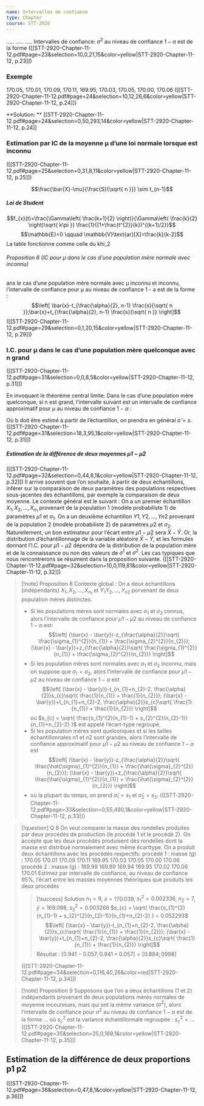 ```yaml
---
name: Intervalles de confiance
type: Chapter
course: STT-2920
---
```

.....
.....
.....
Intervalles de confiance:
$\sigma^{2}$ au niveau de confiance $1-a$  est de la forme
([[STT-2920-Chapter-11-12.pdf#page=23&selection=10,0,21,15&color=yellow|STT-2920-Chapter-11-12, p.23]])

### Exemple
170.05, 170.01, 170.09, 170.11, 169.95, 170.03, 170.05, 170.00, 170.06
([[STT-2920-Chapter-11-12.pdf#page=24&selection=10,12,26,6&color=yellow|STT-2920-Chapter-11-12, p.24]])

**Solution: ** [[STT-2920-Chapter-11-12.pdf#page=24&selection=0,50,293,14&color=yellow|STT-2920-Chapter-11-12, p.24]]

### Estimation par IC de la moyenne μ d’une loi normale lorsque  est inconnu
([[STT-2920-Chapter-11-12.pdf#page=25&selection=0,31,8,11&color=yellow|STT-2920-Chapter-11-12, p.25]])

$$\frac{\bar{X}-\mu}{\frac{S}{\sqrt{ n }}} \sim t_{n-1}$$

##### Loi de Student
$$f_{x}(t)=\frac{\Gamma\left( \frac{k+1}{2} \right)}{\Gamma\left( \frac{k}{2} \right)\sqrt{ k\pi }} \frac{1}{(1+\frac{t^{2}}{k})^{(k+1)/2}}$$
$$\mathbb{E}=0 \qquad \mathbb{V}\text{ar}[X]=\frac{k}{k-2}$$
La table fonctionne comme celle du khi_2

###### Proposition 6 (IC pour μ dans le cas d’une population mère normale avec  inconnu)
ans le cas d’une population mère normale avec μ inconnu et  inconnu, l’intervalle de confiance pour μ au niveau de confiance 1 - a est de la forme :
$$\left[ \bar{x}-t_{\frac{\alpha}{2}, n-1} \frac{s}{\sqrt{ n }};\bar{x}+t_{\frac{\alpha}{2}, n-1} \frac{s}{\sqrt{ n }} \right]$$
([[STT-2920-Chapter-11-12.pdf#page=29&selection=0,1,20,15&color=yellow|STT-2920-Chapter-11-12, p.29]])

### I.C. pour μ dans le cas d’une population mère quelconque avec n grand
([[STT-2920-Chapter-11-12.pdf#page=31&selection=0,0,8,5&color=yellow|STT-2920-Chapter-11-12, p.31]])

En invoquant le théorème central limite:
Dans le cas d’une population mère quelconque, si n est grand, l’intervalle suivant est un intervalle de confiance approximatif pour $\mu$ au niveau de confiance $1 - \alpha$ :

Où b doit être estimé à partir de l’échantillon, on prendra en général $\hat{\sigma} = s$.
([[STT-2920-Chapter-11-12.pdf#page=31&selection=18,3,95,1&color=yellow|STT-2920-Chapter-11-12, p.31]])

##### Estimation de la différence de deux moyennes $μ1 - μ2$
([[STT-2920-Chapter-11-12.pdf#page=32&selection=0,44,8,1&color=yellow|STT-2920-Chapter-11-12, p.32]])
Il arrive souvent que l’on souhaite, à partir de deux échantillons, inférer sur la comparaison de deux paramètres des populations respectives sous-jacentes des échantillons, par exemple la comparaison de deux moyenne. Le contexte général est le suivant : 
On a un premier échantillon $X_{1}, X_{2}, . . . , X_{n_{1}}$ provenant de la population 1 (modèle probabiliste 1) de paramètres $μ1$ et $\sigma_{1}$. 
On a un deuxième échantillon $Y1, Y2, . . . , Yn2$ provenant de la population 2 (modèle probabiliste 2) de paramètres $μ2$ et $\sigma_{2}$. 
Naturellement, un bon estimateur pour l’écart entre $μ1 - μ2$ sera $\bar{X} - \bar{Y}$. 
Or, la distribution d’échantillonnage de la variable aléatoire $\bar{X} -\bar{Y}$, et les formules donnant l’I.C. pour $μ1 - μ2$ dépendra de la distribution de la population mère et de la connaissance ou non des valeurs de $\sigma^{1}$ et $\sigma^{2}$. Les cas typiques que nous rencontrerons se résument dans la proposition suivante.
([[STT-2920-Chapter-11-12.pdf#page=32&selection=10,0,119,81&color=yellow|STT-2920-Chapter-11-12, p.32]])

> [!note] Proposition 8
> Contexte global : On a deux échantillons (indépendants) $X_{1}, X_{2}, \dots , X_{n_{1}}$ et $Y_{1} Y_{2}, . . . , Y_{n2}$ porvenant de deux population mères distinctes. 
> - Si les populations mères sont normales avec $\sigma_{1}$ et $\sigma_{2}$ connus, alors l’intervalle de confiance pour $μ1 - μ2$ au niveau de confiance $1- \alpha$ est:
> $$\left[ (\bar{x} - \bar{y})-z_{\frac{\alpha}{2}}\sqrt{ \frac{\sigma_{1}^{2}}{n_{1}} + \frac{\sigma_{2}^{2}}{n_{2}}}; (\bar{x} - \bar{y})+z_{\frac{\alpha}{2}}\sqrt{ \frac{\sigma_{1}^{2}}{n_{1}} + \frac{\sigma_{2}^{2}}{n_{2}}} \right]$$
> - Si les population mères sont normales avec $\sigma_{1}$ et $\sigma_{2}$ inconnu, mais on suppose que $\sigma_{1} = \sigma_{2}$, alors l’intervalle de confiance pour $μ1 - μ2$ au niveau de confiance $1 - \alpha$ est
> $$\left[ (\bar{x} - \bar{y})-t_{n_{1}+n_{2}-2, \frac{\alpha}{2}}s_{c}\sqrt{ \frac{1}{n_{1}} + \frac{1}{n_{2}}}; (\bar{x} - \bar{y})+t_{n_{1}+n_{2}-2, \frac{\alpha}{2}}s_{c}\sqrt{ \frac{1}{n_{1}} + \frac{1}{n_{2}}} \right]$$
> où $s_{c} = \sqrt{ \frac{s_{1}^{2}(n_{1}-1) + s_{2}^{2}(n_{2}-1)}{n_{1}+n_{2}-2} }$ est appelé l’écart-type regroupé. 
> - Si les population mères sont quelconques et si les tailles échantillonnales $n1$ et $n2$ sont grandes, alors l’intervalle de confiance approximatif pour $μ1 - μ2$ au niveau de confiance $1 - \alpha$ est 
> $$\left[ (\bar{x} - \bar{y})-z_{\frac{\alpha}{2}}\sqrt{ \frac{\hat{\sigma}_{1}^{2}}{n_{1}} + \frac{\hat{\sigma}_{2}^{2}}{n_{2}}};  (\bar{x} - \bar{y})+z_{\frac{\alpha}{2}}\sqrt{ \frac{\hat{\sigma}_{1}^{2}}{n_{1}} + \frac{\hat{\sigma}_{2}^{2}}{n_{2}}} \right]$$
> - où la plupart du temps, on prend $\hat{\sigma}_{1} = s_{1}$ et $\hat{\sigma}_{2} = s_{2}$.
([[STT-2920-Chapter-11-12.pdf#page=33&selection=0,55,490,1&color=yellow|STT-2920-Chapter-11-12, p.33]])

> [!question] Q 8
> On veut comparer la masse des rondelles produites par deux procédés de production (le procédé 1 et le procédé 2). On accepte que les deux procédés produisent des rondelles dont la masse est distribué normalement avec même écarttype. On a produit deux échantillons avec les procédés respectifs. 
> procédé 1 : masse (g) : 170.05 170.01 170.09 170.11 169.95 170.03 170.05 170.00 170.06 
> procédé 2 : masse (g) : 169.99 169.89 169.94 169.95 170.02 170.06 170.01 
> Estimez par intervalle de confiance, au niveau de confiance 95%, l’écart entre les masses moyennes théoriques que produits les deux procédés
> > [!success] Solution
> > $n_{1} = 9$, $\bar{x} = 170.039$, $s_{1}^2 = 0.002336$, $n_{2} = 7$, $\bar{y} = 169.098$, $s_{2}^{2} = 0.003266$
> > $s_{c} = \sqrt{ \frac{s_{1}^{2}(n_{1}-1) + s_{2}^{2}(n_{2}-1)}{n_{1}+n_{2}-2} } = 0.052293$
> > $$\left[ (\bar{x} - \bar{y})-t_{n_{1}+n_{2}-2, \frac{\alpha}{2}}s_{c}\sqrt{ \frac{1}{n_{1}} + \frac{1}{n_{2}}}; (\bar{x} - \bar{y})+t_{n_{1}+n_{2}-2, \frac{\alpha}{2}}s_{c}\sqrt{ \frac{1}{n_{1}} + \frac{1}{n_{2}}} \right]$$
> > Résultat : $[0.941-0.057;0.941+0.057] = [0.884; 0998]$
> 
> ([[STT-2920-Chapter-11-12.pdf#page=34&selection=0,116,40,26&color=red|STT-2920-Chapter-11-12, p.34]])

> [!note] Proposition 9
> Supposons que l’on a deux échantillons (1 et 2) indépendants provenant de deux populations mères normales de moyenne incounnues, mais qui ont la même variance ($\sigma^{2}$), alors l’intervalle de confiance pour $\sigma^{2}$ au niveau de confiance $1-\alpha$ est de la forme 
> ...
> où $s_{c}^{2}$ est la variance échantillonnale regroupée : $s_{c}^{2} = \dots$
([[STT-2920-Chapter-11-12.pdf#page=35&selection=25,0,169,1&color=yellow|STT-2920-Chapter-11-12, p.35]])

Estimation de la différence de deux proportions p1  p2
---
([[STT-2920-Chapter-11-12.pdf#page=36&selection=0,47,8,1&color=yellow|STT-2920-Chapter-11-12, p.36]])